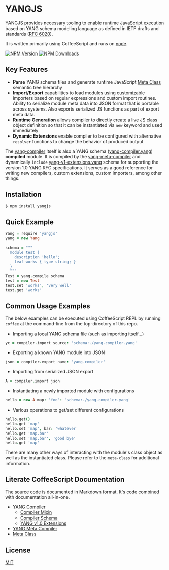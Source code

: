 # YANGJS

YANGJS provides necessary tooling to enable runtime JavaScript
execution based on YANG schema modeling language as defined in IETF
drafts and standards ([RFC 6020](http://tools.ietf.org/html/rfc6020)).

It is written primarily using CoffeeScript and runs on
[node](http://nodejs.org).

  [![NPM Version][npm-image]][npm-url]
  [![NPM Downloads][downloads-image]][downloads-url]

## Key Features

* **Parse** YANG schema files and generate runtime JavaScript
  [Meta Class](src/meta-class.litcoffee) semantic tree
  hierarchy
* **Import/Export** capabilities to load modules using customizable
  importers based on regular expressions and custom import
  routines. Ability to serialize module meta data into JSON format
  that is portable across systems. Also exports serialized JS
  functions as part of export meta data.
* **Runtime Generation** allows compiler to directly create a live JS
  class object definition so that it can be instantiated via `new`
  keyword and used immediately
* **Dynamic Extensions** enable compiler to be configured with
  alternative `resolver` functions to change the behavior of produced
  output

The [yang-compiler](src/yang-compiler.litcoffee) itself is also a YANG
schema ([yang-compiler.yang](./yang-compiler.yang)) **compiled**
module. It is compiled by the
[yang-meta-compiler](src/yang-meta-compiler.litcoffee) and dynamically
`include` [yang-v1-extensions.yang](./yang-v1-extensions.yang) schema
for supporting the version 1.0 YANG RFC specifications. It serves as a
good reference for writing new compilers, custom extensions, custom
importers, among other things.

## Installation
```bash
$ npm install yangjs
```

## Quick Example

```coffeescript
Yang = require 'yangjs'
yang = new Yang

schema = """
  module test {
    description 'hello';
	leaf works { type string; }
  }
  """
Test = yang.compile schema
test = new Test
test.set 'works', 'very well'
test.get 'works'
```

## Common Usage Examples

The below examples can be executed using CoffeeScript REPL by running
`coffee` at the command-line from the top-directory of this repo.

* Importing a local YANG schema file (such as importing itself...)
```coffeescript
yc = compiler.import source: 'schema:./yang-compiler.yang'
```
* Exporting a known YANG module into JSON
```coffeescript
json = compiler.export name: 'yang-compiler'
```
* Importing from serialized JSON export
```coffeescript
A = compiler.import json
```
* Instantiating a newly imported module with configurations
```coffeescript
hello = new A map: 'foo': 'schema:./yang-compiler.yang'
```
* Various operations to get/set different configurations
```coffeescript
hello.get()
hello.get 'map'
hello.set 'map', bar: 'whatever'
hello.get 'map.bar'
hello.set 'map.bar', 'good bye'
hello.get 'map'
```

There are many other ways of interacting with the module's class
object as well as the instantiated class. Please refer to the
`meta-class` for additional information.

## Literate CoffeeScript Documentation

The source code is documented in Markdown format. It's code combined
with documentation all-in-one.

* [YANG Compiler](src/yang-compiler.litcoffee)
  * [Compiler Mixin](src/yang-compiler-mixin.litcoffee)
  * [Compiler Schema](./yang-compiler.yang)
  * [YANG v1.0 Extensions](./yang-v1-extensions.yang)
* [YANG Meta Compiler](src/yang-meta-compiler.litcoffee)
* [Meta Class](src/meta-class.litcoffee)

## License
  [MIT](LICENSE)

[npm-image]: https://img.shields.io/npm/v/yangjs.svg
[npm-url]: https://npmjs.org/package/yangjs
[downloads-image]: https://img.shields.io/npm/dm/yangjs.svg
[downloads-url]: https://npmjs.org/package/yangjs
